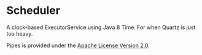 # Scheduler
A clock-based ExecutorService using Java 8 Time. For when Quartz is just too heavy.

Pipes is provided under the [Apache License Version 2.0](https://www.apache.org/licenses/LICENSE-2.0).

